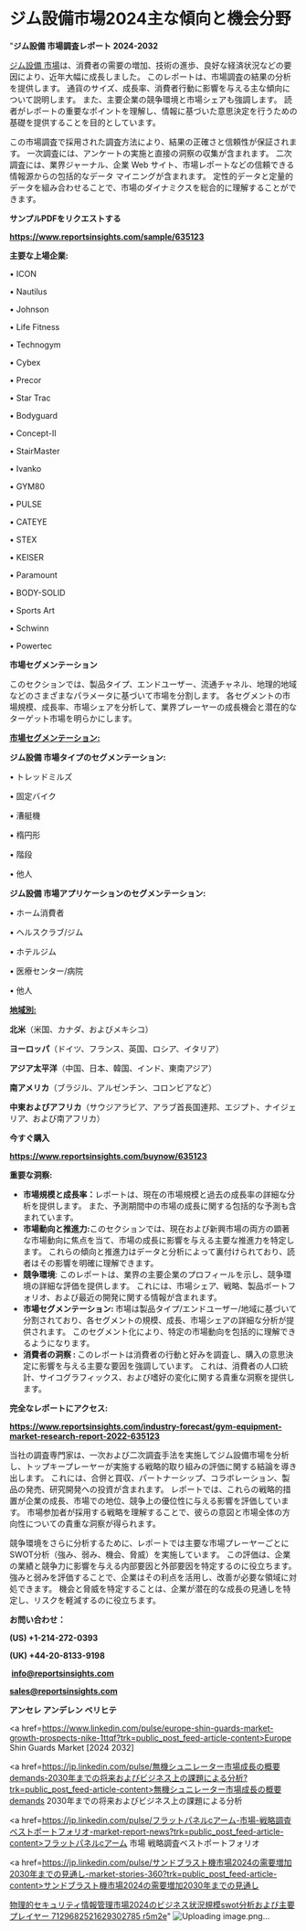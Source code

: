 # ジム設備市場2024主な傾向と機会分野

"<strong>ジム設備 市場調査レポート 2024-2032</strong>

<a href=https://www.reportsinsights.com/sample/635123>ジム設備 市場</a>は、消費者の需要の増加、技術の進歩、良好な経済状況などの要因により、近年大幅に成長しました。 このレポートは、市場調査の結果の分析を提供します。 通貨のサイズ、成長率、消費者行動に影響を与える主な傾向について説明します。 また、主要企業の競争環境と市場シェアも強調します。 読者がレポートの重要なポイントを理解し、情報に基づいた意思決定を行うための基礎を提供することを目的としています。

この市場調査で採用された調査方法により、結果の正確さと信頼性が保証されます。 一次調査には、アンケートの実施と直接の洞察の収集が含まれます。 二次調査には、業界ジャーナル、企業 Web サイト、市場レポートなどの信頼できる情報源からの包括的なデータ マイニングが含まれます。 定性的データと定量的データを組み合わせることで、市場のダイナミクスを総合的に理解することができます。

<strong><b>サンプルPDFをリクエストする</b></strong>

<a href=https://www.reportsinsights.com/sample/635123><strong><u>https://www.reportsinsights.com/sample/635123</u></strong></a>

<strong>主要な上場企業:</strong>

• ICON

• Nautilus

• Johnson

• Life Fitness

• Technogym

• Cybex

• Precor

• Star Trac

• Bodyguard

• Concept-II

• StairMaster

• Ivanko

• GYM80

• PULSE

• CATEYE

• STEX

• KEISER

• Paramount

• BODY-SOLID

• Sports Art

• Schwinn

• Powertec

<strong>市場セグメンテーション</strong>

このセクションでは、製品タイプ、エンドユーザー、流通チャネル、地理的地域などのさまざまなパラメータに基づいて市場を分割します。 各セグメントの市場規模、成長率、市場シェアを分析して、業界プレーヤーの成長機会と潜在的なターゲット市場を明らかにします。

<strong><u>市場セグメンテーション</u></strong><strong><u>:</u></strong>

<strong>ジム設備 市場タイプのセグメンテーション:</strong>

• トレッドミルズ

• 固定バイク

• 漕艇機

• 楕円形

• 階段

• 他人

<strong>ジム設備 市場アプリケーションのセグメンテーション:</strong>

• ホーム消費者

• ヘルスクラブ/ジム

• ホテルジム

• 医療センター/病院

• 他人

<strong><u>地域別</u></strong><strong><u>:</u></strong>

<strong>北米</strong>（米国、カナダ、およびメキシコ）

<strong>ヨーロッパ</strong>（ドイツ、フランス、英国、ロシア、イタリア）

<strong>アジア太平洋</strong>（中国、日本、韓国、インド、東南アジア）

<strong>南アメリカ</strong>（ブラジル、アルゼンチン、コロンビアなど）

<strong>中東およびアフリカ</strong>（サウジアラビア、アラブ首長国連邦、エジプト、ナイジェリア、および南アフリカ）

<strong>今すぐ購入</strong>

<a href=https://www.reportsinsights.com/buynow/635123><strong><u>https://www.reportsinsights.com/buynow/635123</u></strong></a>

<strong>重要な洞察:</strong>
<ul>
  <li><strong>市場規模と成長率：</strong>レポートは、現在の市場規模と過去の成長率の詳細な分析を提供します。 また、予測期間中の市場の成長に関する包括的な予測も含まれています。</li>
  <li><strong>市場動向と推進力:</strong>このセクションでは、現在および新興市場の両方の顕著な市場動向に焦点を当て、市場の成長に影響を与える主要な推進力を特定します。 これらの傾向と推進力はデータと分析によって裏付けられており、読者はその影響を明確に理解できます。</li>
  <li><strong>競争環境</strong>: このレポートは、業界の主要企業のプロフィールを示し、競争環境の詳細な評価を提供します。 これには、市場シェア、戦略、製品ポートフォリオ、および最近の開発に関する情報が含まれます。</li>
  <li><strong>市場セグメンテーション: </strong>市場は製品タイプ/エンドユーザー/地域に基づいて分割されており、各セグメントの規模、成長、市場シェアの詳細な分析が提供されます。 このセグメント化により、特定の市場動向を包括的に理解できるようになります。</li>
  <li><strong>消費者の洞察 : </strong>このレポートは消費者の行動と好みを調査し、購入の意思決定に影響を与える主要な要因を強調しています。 これは、消費者の人口統計、サイコグラフィックス、および嗜好の変化に関する貴重な洞察を提供します。</li>
</ul>
<strong>完全なレポートにアクセス:</strong>

<a href=https://www.reportsinsights.com/industry-forecast/gym-equipment-market-research-report-2022-635123><strong><u><b>https://www.reportsinsights.com/industry-forecast/gym-equipment-market-research-report-2022-635123</b></u></strong></a>

当社の調査専門家は、一次および二次調査手法を実施してジム設備市場を分析し、トップキープレーヤーが実施する戦略的取り組みの評価に関する結論を導き出します。 これには、合併と買収、パートナーシップ、コラボレーション、製品の発売、研究開発への投資が含まれます。 レポートでは、これらの戦略的措置が企業の成長、市場での地位、競争上の優位性に与える影響を評価しています。 市場参加者が採用する戦略を理解することで、彼らの意図と市場全体の方向性についての貴重な洞察が得られます。

競争環境をさらに分析するために、レポートでは主要な市場プレーヤーごとにSWOT分析（強み、弱み、機会、脅威）を実施しています。 この評価は、企業の業績と競争力に影響を与える内部要因と外部要因を特定するのに役立ちます。 強みと弱みを評価することで、企業はその利点を活用し、改善が必要な領域に対処できます。 機会と脅威を特定することは、企業が潜在的な成長の見通しを特定し、リスクを軽減するのに役立ちます。

<strong>お問い合わせ：</strong>

<strong>(US) +1-214-272-0393</strong>

<strong>(UK) +44-20-8133-9198</strong>

<strong> </strong><a href=info@reportsinsights.com><strong><u>info@reportsinsights.com</u></strong></a>

<a href=sales@reportsinsights.com><strong><u>sales@reportsinsights.com</u></strong></a>

<strong>アンセレ アンデレン ベリヒテ</strong>

<a href=https://www.linkedin.com/pulse/europe-shin-guards-market-growth-prospects-nike-1ttqf?trk=public_post_feed-article-content>Europe Shin Guards Market [2024 2032]</a>

<a href=https://jp.linkedin.com/pulse/無機シュニレーター市場成長の概要demands-2030年までの将来およびビジネス上の課題による分析?trk=public_post_feed-article-content>無機シュニレーター市場成長の概要demands 2030年までの将来およびビジネス上の課題による分析</a>

<a href=https://jp.linkedin.com/pulse/フラットパネルcアーム-市場-戦略調査ベストポートフォリオ-market-report-news?trk=public_post_feed-article-content>フラットパネルcアーム 市場 戦略調査ベストポートフォリオ</a>

<a href=https://jp.linkedin.com/pulse/サンドブラスト機市場2024の需要増加2030年までの見通し-market-stories-360?trk=public_post_feed-article-content>サンドブラスト機市場2024の需要増加2030年までの見通し</a>

<a href=https://www.linkedin.com/pulse/物理的セキュリティ情報管理市場2024のビジネス状況規模swot分析および主要プレイヤー-7129682521629302785-r5m2e/>物理的セキュリティ情報管理市場2024のビジネス状況規模swot分析および主要プレイヤー 7129682521629302785 r5m2e</a>"
![Uploading image.png…]()

